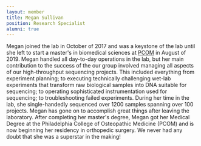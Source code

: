 ```yaml
---
layout: member
title: Megan Sullivan
position: Research Specialist
alumni: true
---
```


Megan joined the lab in October of 2017 and was a keystone of the lab until she left to start a master's in biomedical sciences at [PCOM](https://www.pcom.edu/) in August of 2019.  Megan handled all day-to-day operations in the lab, but her main contribution to the success of the our group involved managing all aspects of our high-throughput sequencing projects.  This included everything from experiment planning; to executing technically challenging wet-lab experiments that transform raw biological samples into DNA suitable for sequencing; to operating sophisticated instrumentation used for sequencing; to troubleshooting failed experiments.  During her time in the lab, she single-handedly sequenced over 1200 samples spanning over 100 projects.  Megan has gone on to accomplish great things after leaving the laboratory.  After completing her master's degree, Megan got her Medical Degree at the Philadelphia College of Osteopathic Medicine (PCOM) and is now beginning her residency in orthopedic surgery.  We never had any doubt that she was a superstar in the making!
